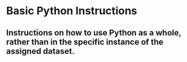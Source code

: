 # Basic Python Instructions
## Instructions on how to use Python as a whole, rather than in the specific instance of the assigned dataset.

